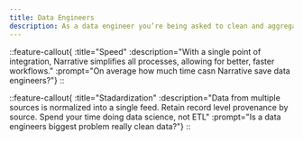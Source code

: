 ```yaml
---
title: Data Engineers
description: As a data engineer you’re being asked to clean and aggregate multiple data sources, taking up an enormous amount of time. Narrative’s no-code software and AI assistants allow your team to execute faster.
---
```


::feature-callout{ :title="Speed" :description="With a single point of integration, Narrative simplifies all processes, allowing for better, faster workflows." :prompt="On average how much time casn Narrative save data engineers?"}
::

::feature-callout{ :title="Stadardization" :description="Data from multiple sources is normalized into a single feed. Retain record level provenance by source. Spend your time doing data science, not ETL" :prompt="Is a data engineers biggest problem really clean data?"}
::
